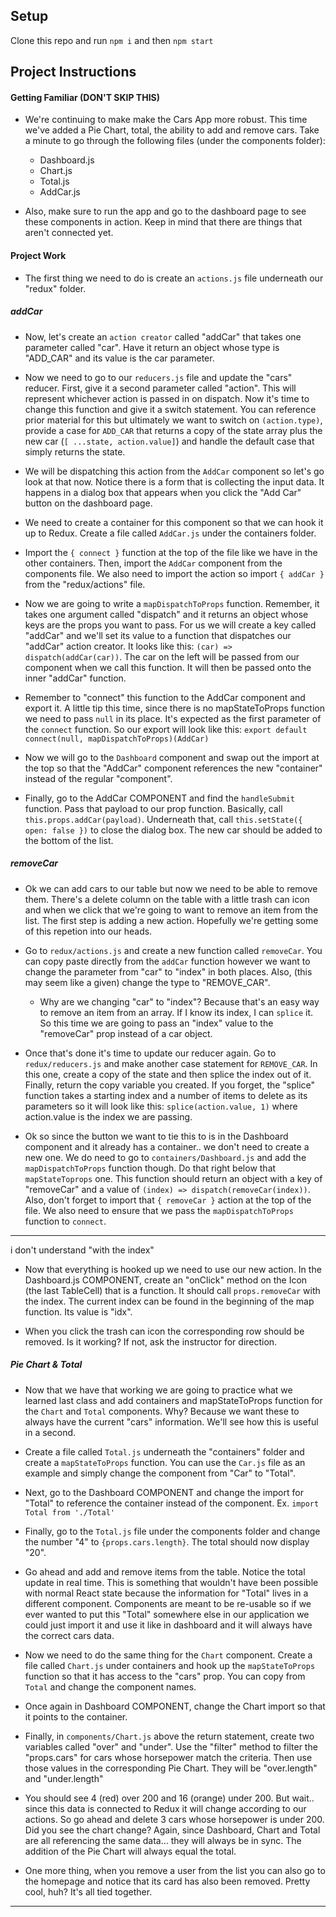 ## Setup

Clone this repo and run `npm i` and then `npm start`

## Project Instructions

#### Getting Familiar (DON'T SKIP THIS)

* We're continuing to make make the Cars App more robust. This time we've added a Pie Chart, total, the ability to add and remove cars. Take a minute to go through the following files (under the components folder):
    * Dashboard.js
    * Chart.js
    * Total.js
    * AddCar.js

* Also, make sure to run the app and go to the dashboard page to see these components in action. Keep in mind that there are things that aren't connected yet. 

#### Project Work

* The first thing we need to do is create an `actions.js` file underneath our "redux" folder.

##### addCar

* Now, let's create an `action creator` called "addCar" that takes one parameter called "car". Have it return an object whose type is "ADD_CAR" and its value is the car parameter.

* Now we need to go to our `reducers.js` file and update the "cars" reducer. First, give it a second parameter called "action". This will represent whichever action is passed in on dispatch. Now it's time to change this function and give it a switch statement. You can reference prior material for this but ultimately we want to switch on `(action.type)`, provide a case for `ADD_CAR` that returns a copy of the state array plus the new car (`[ ...state, action.value]`) and handle the default case that simply returns the state.

* We will be dispatching this action from the `AddCar` component so let's go look at that now. Notice there is a form that is collecting the input data. It happens in a dialog box that appears when you click the "Add Car" button on the dashboard page.

* We need to create a container for this component so that we can hook it up to Redux. Create a file called `AddCar.js` under the containers folder.

* Import the `{ connect }` function at the top of the file like we have in the other containers. Then, import the `AddCar` component from the components file. We also need to import the action so import `{ addCar }` from the "redux/actions" file.

* Now we are going to write a `mapDispatchToProps` function. Remember, it takes one argument called "dispatch" and it returns an object whose keys are the props you want to pass. For us we will create a key called "addCar" and we'll set its value to a function that dispatches our "addCar" action creator. It looks like this: `(car) => dispatch(addCar(car))`. The car on the left will be passed from our component when we call this function. It will then be passed onto the inner "addCar" function.

* Remember to "connect" this function to the AddCar component and export it. A little tip this time, since there is no mapStateToProps function we need to pass `null` in its place. It's expected as the first parameter of the `connect` function. So our export will look like this: `export default connect(null, mapDispatchToProps)(AddCar)`

* Now we will go to the `Dashboard` component and swap out the import at the top so that the "AddCar" component references the new "container" instead of the regular "component".

* Finally, go to the AddCar COMPONENT and find the `handleSubmit` function. Pass that payload to our prop function. Basically, call `this.props.addCar(payload)`. Underneath that, call `this.setState({ open: false })` to close the dialog box. The new car should be added to the bottom of the list.

##### removeCar

* Ok we can add cars to our table but now we need to be able to remove them. There's a delete column on the table with a little trash can icon and when we click that we're going to want to remove an item from the list. The first step is adding a new action. Hopefully we're getting some of this repetion into our heads. 

* Go to `redux/actions.js` and create a new function called `removeCar`. You can copy paste directly from the `addCar` function however we want to change the parameter from "car" to "index" in both places. Also, (this may seem like a given) change the type to "REMOVE_CAR".
    * Why are we changing "car" to "index"? Because that's an easy way to remove an item from an array. If I know its index, I can `splice` it. So this time we are going to pass an "index" value to the "removeCar" prop instead of a car object.

* Once that's done it's time to update our reducer again. Go to `redux/reducers.js` and make another case statement for `REMOVE_CAR`. In this one, create a copy of the state and then splice the index out of it. Finally, return the copy variable you created. If you forget, the "splice" function takes a starting index and a number of items to delete as its parameters so it will look like this: `splice(action.value, 1)` where action.value is the index we are passing.

* Ok so since the button we want to tie this to is in the Dashboard component and it already has a container.. we don't need to create a new one. We do need to go to `containers/Dashboard.js` and add the `mapDispatchToProps` function though. Do that right below that `mapStateToprops` one. This function should return an object with a key of "removeCar" and a value of `(index) => dispatch(removeCar(index))`. Also, don't forget to import that `{ removeCar }` action at the top of the file. We also need to ensure that we pass the `mapDispatchToProps` function to `connect`.
-----------------------
i don't understand "with the index"
* Now that everything is hooked up we need to use our new action. In the Dashboard.js COMPONENT, create an "onClick" method on the Icon (the last TableCell) that is a function. It should call `props.removeCar` with the index. The current index can be found in the beginning of the map function. Its value is "idx".

* When you click the trash can icon the corresponding row should be removed. Is it working? If not, ask the instructor for direction.

##### Pie Chart & Total

* Now that we have that working we are going to practice what we learned last class and add containers and mapStateToProps function for the `Chart` and `Total` components. Why? Because we want these to always have the current "cars" information. We'll see how this is useful in a second.

* Create a file called `Total.js` underneath the "containers" folder and create a `mapStateToProps` function. You can use the `Car.js` file as an example and simply change the component from "Car" to "Total".

* Next, go to the Dashboard COMPONENT and change the import for "Total" to reference the container instead of the component. Ex. `import Total from './Total'`


* Finally, go to the `Total.js` file under the components folder and change the number "4" to `{props.cars.length}`. The total should now display "20".

* Go ahead and add and remove items from the table. Notice the total update in real time. This is something that wouldn't have been possible with normal React state because the information for "Total" lives in a different component. Components are meant to be re-usable so if we ever wanted to put this "Total" somewhere else in our application we could just import it and use it like in dashboard and it will always have the correct cars data.

* Now we need to do the same thing for the `Chart` component. Create a file called `Chart.js` under containers and hook up the `mapStateToProps` function so that it has access to the "cars" prop. You can copy from `Total` and change the component names.

* Once again in Dashboard COMPONENT, change the Chart import so that it points to the container.

* Finally, in `components/Chart.js` above the return statement, create two variables called "over" and "under". Use the "filter" method to filter the "props.cars" for cars whose horsepower match the criteria. Then use those values in the corresponding Pie Chart. They will be "over.length" and "under.length"

* You should see 4 (red) over 200 and 16 (orange) under 200. But wait.. since this data is connected to Redux it will change according to our actions. So go ahead and delete 3 cars whose horsepower is under 200. Did you see the chart change? Again, since Dashboard, Chart and Total are all referencing the same data... they will always be in sync. The addition of the Pie Chart will always equal the total.

* One more thing, when you remove a user from the list you can also go to the homepage and notice that its card has also been removed. Pretty cool, huh? It's all tied together.
---------------